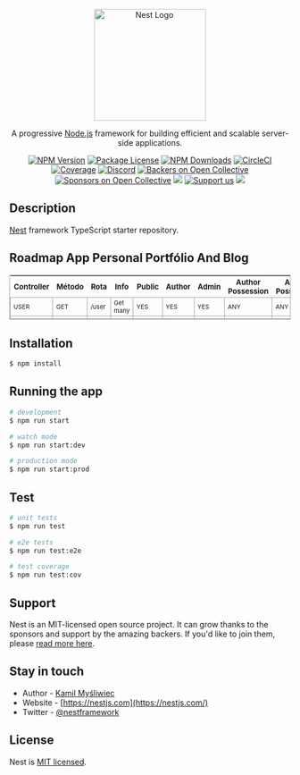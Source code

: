 <p align="center">
  <a href="http://nestjs.com/" target="blank"><img src="https://nestjs.com/img/logo-small.svg" width="200" alt="Nest Logo" /></a>
</p>

[circleci-image]: https://img.shields.io/circleci/build/github/nestjs/nest/master?token=abc123def456
[circleci-url]: https://circleci.com/gh/nestjs/nest

  <p align="center">A progressive <a href="http://nodejs.org" target="_blank">Node.js</a> framework for building efficient and scalable server-side applications.</p>
    <p align="center">
<a href="https://www.npmjs.com/~nestjscore" target="_blank"><img src="https://img.shields.io/npm/v/@nestjs/core.svg" alt="NPM Version" /></a>
<a href="https://www.npmjs.com/~nestjscore" target="_blank"><img src="https://img.shields.io/npm/l/@nestjs/core.svg" alt="Package License" /></a>
<a href="https://www.npmjs.com/~nestjscore" target="_blank"><img src="https://img.shields.io/npm/dm/@nestjs/common.svg" alt="NPM Downloads" /></a>
<a href="https://circleci.com/gh/nestjs/nest" target="_blank"><img src="https://img.shields.io/circleci/build/github/nestjs/nest/master" alt="CircleCI" /></a>
<a href="https://coveralls.io/github/nestjs/nest?branch=master" target="_blank"><img src="https://coveralls.io/repos/github/nestjs/nest/badge.svg?branch=master#9" alt="Coverage" /></a>
<a href="https://discord.gg/G7Qnnhy" target="_blank"><img src="https://img.shields.io/badge/discord-online-brightgreen.svg" alt="Discord"/></a>
<a href="https://opencollective.com/nest#backer" target="_blank"><img src="https://opencollective.com/nest/backers/badge.svg" alt="Backers on Open Collective" /></a>
<a href="https://opencollective.com/nest#sponsor" target="_blank"><img src="https://opencollective.com/nest/sponsors/badge.svg" alt="Sponsors on Open Collective" /></a>
  <a href="https://paypal.me/kamilmysliwiec" target="_blank"><img src="https://img.shields.io/badge/Donate-PayPal-ff3f59.svg"/></a>
    <a href="https://opencollective.com/nest#sponsor"  target="_blank"><img src="https://img.shields.io/badge/Support%20us-Open%20Collective-41B883.svg" alt="Support us"></a>
  <a href="https://twitter.com/nestframework" target="_blank"><img src="https://img.shields.io/twitter/follow/nestframework.svg?style=social&label=Follow"></a>
</p>
  <!--[![Backers on Open Collective](https://opencollective.com/nest/backers/badge.svg)](https://opencollective.com/nest#backer)
  [![Sponsors on Open Collective](https://opencollective.com/nest/sponsors/badge.svg)](https://opencollective.com/nest#sponsor)-->

## Description

[Nest](https://github.com/nestjs/nest) framework TypeScript starter repository.

## Roadmap App Personal Portfólio And Blog

<table style="border: 1px #a6a6a6 solid">
	<tbody>
    <tr style="font-size: 13px">
      <th>Controller</th>
      <th>Método</th>
      <th>Rota</th>
      <th>Info</th>
      <th>Public</th>
      <th>Author</th>
      <th>Admin</th>
      <th>Author Possession</th>
      <th>Admin Possession</th>
    </tr>
		<tr style="font-size: 11px">
			<td style="border: 1px #a6a6a6 solid">USER</td>
			<td style="border: 1px #a6a6a6 solid">GET</td>
			<td style="border: 1px #a6a6a6 solid">/user</td>
			<td style="border: 1px #a6a6a6 solid">Get many</td>
			<td style="border: 1px #a6a6a6 solid">YES</td>
			<td style="border: 1px #a6a6a6 solid">YES</td>
			<td style="border: 1px #a6a6a6 solid">YES</td>
			<td style="border: 1px #a6a6a6 solid">ANY</td>
			<td style="border: 1px #a6a6a6 solid">ANY</td>
		</tr>
		<tr style="font-size: 11px">
			<td style="border: 1px #a6a6a6 solid"></td>
			<td style="border: 1px #a6a6a6 solid"></td>
			<td style="border: 1px #a6a6a6 solid"></td>
			<td style="border: 1px #a6a6a6 solid"></td>
			<td style="border: 1px #a6a6a6 solid"></td>
			<td style="border: 1px #a6a6a6 solid"></td>
			<td style="border: 1px #a6a6a6 solid"></td>
			<td style="border: 1px #a6a6a6 solid"></td>
			<td style="border: 1px #a6a6a6 solid"></td>
		</tr>
	</tbody>
</table>

## Installation

```bash
$ npm install
```

## Running the app

```bash
# development
$ npm run start

# watch mode
$ npm run start:dev

# production mode
$ npm run start:prod
```

## Test

```bash
# unit tests
$ npm run test

# e2e tests
$ npm run test:e2e

# test coverage
$ npm run test:cov
```

## Support

Nest is an MIT-licensed open source project. It can grow thanks to the sponsors and support by the amazing backers. If you'd like to join them, please [read more here](https://docs.nestjs.com/support).

## Stay in touch

- Author - [Kamil Myśliwiec](https://kamilmysliwiec.com)
- Website - [https://nestjs.com](https://nestjs.com/)
- Twitter - [@nestframework](https://twitter.com/nestframework)

## License

Nest is [MIT licensed](LICENSE).
